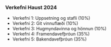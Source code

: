 ### Verkefni Haust 2024
- Verkefni 1: Uppsetning og stafli (10%)
- Verkefni 2: Git vinnuflæði (10%)
- Verkefni 3: Hugmyndavinna og hönnun (10%)
- Verkefni 4: Framendavefþróun (35%)
- Verkefni 5: Bakendavefþróun (35%)
